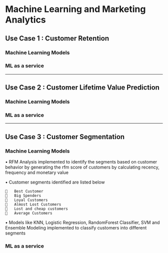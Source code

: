 # Machine Learning and Marketing Analytics

## Use Case 1 : Customer Retention
### Machine Learning Models

### ML as a service

---------------------------------------------------------------------------------------------------------------------------------
## Use Case 2 : Customer Lifetime Value Prediction
### Machine Learning Models

### ML as a service

----------------------------------------------------------------------------------------
## Use Case 3 : Customer Segmentation

### Machine Learning Models

•	RFM Analysis implemented to identify the segments based on customer behavior by generating the rfm score of customers by calculating recency, frequency and monetary value 

•	Customer segments identified are listed below

    	Best Customer
    	Big Spenders
    	Loyal Customers
    	Almost Lost Customers
    	Lost and cheap customers
    	Average Customers

•	Models like KNN, Logistic Regression, RandomForest Classifier, SVM and Ensemble Modeling implemented to classify customers into different segments
 
### ML as a service
